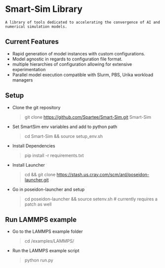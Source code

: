 # Smart-Sim Library

    A library of tools dedicated to accelerating the convergence of AI and numerical simulation models.
    
    
## Current Features

   - Rapid generation of model instances with custom configurations.
   - Model agnostic in regards to configuration file format.
   - multiple hierarchies of configuration allowing for extensive experimentation
   - Parallel model execution compatible with Slurm, PBS, Urika workload managers
   
## Setup

   - Clone the git repository
      > git clone https://github.com/Spartee/Smart-Sim.git Smart-Sim
   - Set SmartSim env variables and add to python path
      > cd Smart-Sim && source setup_env.sh
   - Install Dependencies
      > pip install -r requirements.txt
   - Install Launcher
      > cd && git clone https://stash.us.cray.com/scm/ard/poseidon-launcher.git
   - Go in poseidon-launcher and setup
      > cd poseidon-launcher && source setenv.sh   # currently requires a patch as well

## Run LAMMPS example

   - Go to the LAMMPS example folder
      > cd /examples/LAMMPS/
   - Run the LAMMPS example script
      > python run.py


   
